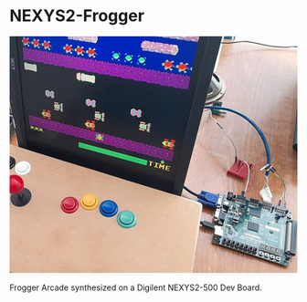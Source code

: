 # NEXYS2-Frogger
![Model](NEXYS2-Frogger.jpg)

Frogger Arcade synthesized on a Digilent NEXYS2-500 Dev Board.
